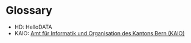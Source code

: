 # Glossary


- HD: HelloDATA
- KAIO: [Amt für Informatik und Organisation des Kantons Bern (KAIO)](https://www.kaio.fin.be.ch/de/start/ueber-uns.html)
